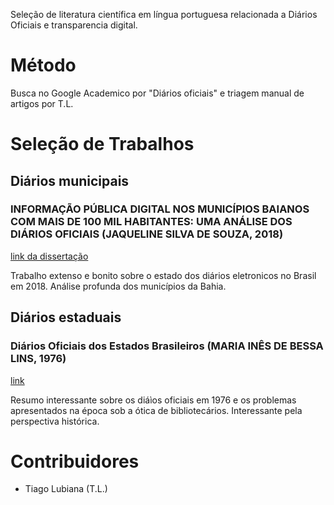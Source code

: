 
Seleção de literatura científica em língua portuguesa relacionada a Diários Oficiais e transparencia digital. 

# Método

Busca no Google Academico por "Diários oficiais" e triagem manual de artigos por T.L.


# Seleção de Trabalhos

## Diários municipais

### INFORMAÇÃO PÚBLICA DIGITAL NOS MUNICÍPIOS BAIANOS COM MAIS DE 100 MIL HABITANTES: UMA ANÁLISE DOS DIÁRIOS OFICIAIS (JAQUELINE SILVA DE SOUZA, 2018)
[link da dissertação](https://repositorio.ufba.br/ri/bitstream/ri/28147/3/Disserta%c3%a7%c3%a3o%20Vers%c3%a3o%20Final-%20Jaqueline%20Souza.%20RI.pdf)

Trabalho extenso e bonito sobre o estado dos diários eletronicos no Brasil em 2018. 
Análise profunda dos municípios da Bahia. 

## Diários estaduais

### Diários Oficiais dos Estados Brasileiros (MARIA INÊS DE BESSA LINS, 1976)

[link](https://brapci.inf.br/_repositorio/2010/02/pdf_d7a5189ebe_0008270.pdf)

Resumo interessante sobre os diáìos oficiais em 1976 e os problemas apresentados na época sob a ótica de bibliotecários.
Interessante pela perspectiva histórica. 



# Contribuidores

* Tiago Lubiana (T.L.)
